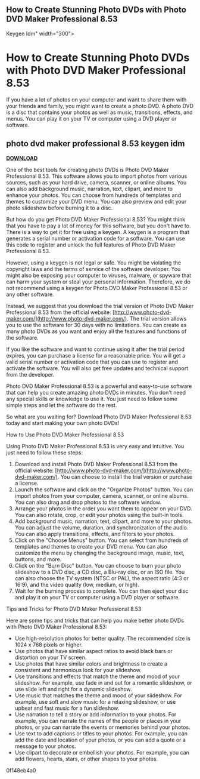 ## How to Create Stunning Photo DVDs with Photo DVD Maker Professional 8.53

  Keygen Idm" width="300">

 
# How to Create Stunning Photo DVDs with Photo DVD Maker Professional 8.53
 
If you have a lot of photos on your computer and want to share them with your friends and family, you might want to create a photo DVD. A photo DVD is a disc that contains your photos as well as music, transitions, effects, and menus. You can play it on your TV or computer using a DVD player or software.
 
## photo dvd maker professional 8.53 keygen idm


[**DOWNLOAD**](https://www.google.com/url?q=https%3A%2F%2Ffancli.com%2F2tKXFD&sa=D&sntz=1&usg=AOvVaw0lDMUAjJULhDOzWmP6ddN5)

 
One of the best tools for creating photo DVDs is Photo DVD Maker Professional 8.53. This software allows you to import photos from various sources, such as your hard drive, camera, scanner, or online albums. You can also add background music, narration, text, clipart, and more to enhance your photos. You can choose from hundreds of templates and themes to customize your DVD menu. You can also preview and edit your photo slideshow before burning it to a disc.
 
But how do you get Photo DVD Maker Professional 8.53? You might think that you have to pay a lot of money for this software, but you don't have to. There is a way to get it for free using a keygen. A keygen is a program that generates a serial number or activation code for a software. You can use this code to register and unlock the full features of Photo DVD Maker Professional 8.53.
 
However, using a keygen is not legal or safe. You might be violating the copyright laws and the terms of service of the software developer. You might also be exposing your computer to viruses, malware, or spyware that can harm your system or steal your personal information. Therefore, we do not recommend using a keygen for Photo DVD Maker Professional 8.53 or any other software.
 
Instead, we suggest that you download the trial version of Photo DVD Maker Professional 8.53 from the official website: [http://www.photo-dvd-maker.com/](http://www.photo-dvd-maker.com/). The trial version allows you to use the software for 30 days with no limitations. You can create as many photo DVDs as you want and enjoy all the features and functions of the software.
 
If you like the software and want to continue using it after the trial period expires, you can purchase a license for a reasonable price. You will get a valid serial number or activation code that you can use to register and activate the software. You will also get free updates and technical support from the developer.
 
Photo DVD Maker Professional 8.53 is a powerful and easy-to-use software that can help you create amazing photo DVDs in minutes. You don't need any special skills or knowledge to use it. You just need to follow some simple steps and let the software do the rest.
 
So what are you waiting for? Download Photo DVD Maker Professional 8.53 today and start making your own photo DVDs!
  
How to Use Photo DVD Maker Professional 8.53
 
Using Photo DVD Maker Professional 8.53 is very easy and intuitive. You just need to follow these steps:
 
1. Download and install Photo DVD Maker Professional 8.53 from the official website: [http://www.photo-dvd-maker.com/](http://www.photo-dvd-maker.com/). You can choose to install the trial version or purchase a license.
2. Launch the software and click on the "Organize Photos" button. You can import photos from your computer, camera, scanner, or online albums. You can also drag and drop photos to the software window.
3. Arrange your photos in the order you want them to appear on your DVD. You can also rotate, crop, or edit your photos using the built-in tools.
4. Add background music, narration, text, clipart, and more to your photos. You can adjust the volume, duration, and synchronization of the audio. You can also apply transitions, effects, and filters to your photos.
5. Click on the "Choose Menus" button. You can select from hundreds of templates and themes to create your DVD menu. You can also customize the menu by changing the background image, music, text, buttons, and more.
6. Click on the "Burn Disc" button. You can choose to burn your photo slideshow to a DVD disc, a CD disc, a Blu-ray disc, or an ISO file. You can also choose the TV system (NTSC or PAL), the aspect ratio (4:3 or 16:9), and the video quality (low, medium, or high).
7. Wait for the burning process to complete. You can then eject your disc and play it on your TV or computer using a DVD player or software.

Tips and Tricks for Photo DVD Maker Professional 8.53
 
Here are some tips and tricks that can help you make better photo DVDs with Photo DVD Maker Professional 8.53:

- Use high-resolution photos for better quality. The recommended size is 1024 x 768 pixels or higher.
- Use photos that have similar aspect ratios to avoid black bars or distortion on your TV screen.
- Use photos that have similar colors and brightness to create a consistent and harmonious look for your slideshow.
- Use transitions and effects that match the theme and mood of your slideshow. For example, use fade in and out for a romantic slideshow, or use slide left and right for a dynamic slideshow.
- Use music that matches the theme and mood of your slideshow. For example, use soft and slow music for a relaxing slideshow, or use upbeat and fast music for a fun slideshow.
- Use narration to tell a story or add information to your photos. For example, you can narrate the names of the people or places in your photos, or you can narrate the events or memories behind your photos.
- Use text to add captions or titles to your photos. For example, you can add the date and location of your photos, or you can add a quote or a message to your photos.
- Use clipart to decorate or embellish your photos. For example, you can add flowers, hearts, stars, or other shapes to your photos.

 0f148eb4a0
